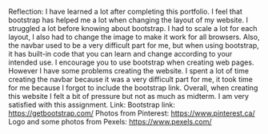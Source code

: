 Reflection:
I have learned a lot after completing this portfolio. I feel that bootstrap has helped me a lot when changing the layout of my website. I struggled a lot before knowing about bootstrap. I had to scale a lot for each layout, I also had to change the image to make it work for all browsers. Also, the navbar used to be a very difficult part for me, but when using bootstrap, it has built-in code that you can learn and change according to your intended use. I encourage you to use bootstrap when creating web pages. However I have some problems creating the website. I spent a lot of time creating the navbar because it was a very difficult part for me, it took time for me because I forgot to include the bootstrap link. Overall, when creating this website I felt a bit of pressure but not as much as midterm. I am very satisfied with this assignment.
Link:
Bootstrap link: https://getbootstrap.com/
Photos from Pinterest: https://www.pinterest.ca/
Logo and some photos from Pexels: https://www.pexels.com/